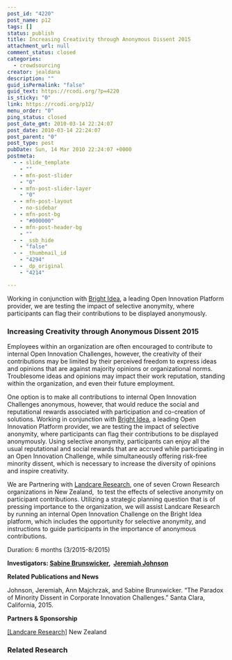 ```yaml
---
post_id: "4220"
post_name: p12
tags: []
status: publish
title: Increasing Creativity through Anonymous Dissent 2015
attachment_url: null
comment_status: closed
categories:
  - crowdsourcing
creator: jealdana
description: ""
guid_isPermalink: "false"
guid_text: https://rcodi.org/?p=4220
is_sticky: "0"
link: https://rcodi.org/p12/
menu_order: "0"
ping_status: closed
post_date_gmt: 2010-03-14 22:24:07
post_date: 2010-03-14 22:24:07
post_parent: "0"
post_type: post
pubDate: Sun, 14 Mar 2010 22:24:07 +0000
postmeta:
  - - slide_template
    - ""
  - - mfn-post-slider
    - "0"
  - - mfn-post-slider-layer
    - "0"
  - - mfn-post-layout
    - no-sidebar
  - - mfn-post-bg
    - "#000000"
  - - mfn-post-header-bg
    - ""
  - - _ssb_hide
    - "false"
  - - _thumbnail_id
    - "4294"
  - - _dp_original
    - "4214"

---
```

Working in conjunction with [Bright Idea](http://www.brightidea.com/), a leading Open Innovation Platform provider, we are testing the impact of selective anonymity, where participants can flag their contributions to be displayed anonymously.
### Increasing Creativity through Anonymous Dissent 2015

Employees within an organization are often encouraged to contribute to internal Open Innovation Challenges, however, the creativity of their contributions may be limited by their perceived freedom to express ideas and opinions that are against majority opinions or organizational norms. Troublesome ideas and opinions may impact their work reputation, standing within the organization, and even their future employment.

One option is to make all contributions to internal Open Innovation Challenges anonymous, however, that would reduce the social and reputational rewards associated with participation and co-creation of solutions. Working in conjunction with [Bright Idea](http://www.brightidea.com/), a leading Open Innovation Platform provider, we are testing the impact of selective anonymity, where participants can flag their contributions to be displayed anonymously. Using selective anonymity, participants can enjoy all the usual reputational and social rewards that are accrued while participating in an Open Innovation Challenge, while simultaneously offering risk-free minority dissent, which is necessary to increase the diversity of opinions and inspire creativity.

We are Partnering with [Landcare Research](http://www.landcareresearch.co.nz/home), one of seven Crown Research organizations in New Zealand,  to test the effects of selective anonymity on participant contributions. Utilizing a strategic planning question that is of pressing importance to the organization, we will assist Landcare Research by running an internal Open Innovation Challenge on the Bright Idea platform, which includes the opportunity for selective anonymity, and instructions to guide participants in the importance of anonymous contributions.

Duration: 6 months (3/2015-8/2015)

**Investigators: [Sabine Brunswicker](https://www.purdue.edu/opendigital/about/sabine/),  [Jeremiah Johnson](https://polytechnic.purdue.edu/profile/john1571)**

**Related Publications and News**

Johnson, Jeremiah, Ann Majchrzak, and Sabine Brunswicker. “The Paradox of Minority Dissent in Corporate Innovation Challenges.” Santa Clara, California, 2015.

**Partners & Sponsorship**

[\[Landcare Research\]](http://www.landcareresearch.co.nz/home) New Zealand

### Related Research
